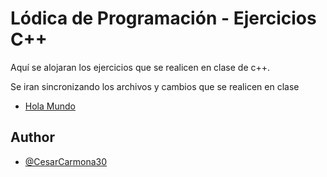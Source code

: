 ﻿# Lódica de Programación - Ejercicios C++

Aquí se alojaran los ejercicios que se realicen en clase de c++.

Se iran sincronizando los archivos y cambios que se realicen en clase

* [Hola Mundo](https://github.com/CesarCarmona30/EjerciciosCpp/blob/main/helloWorld.cpp)

## Author

- [@CesarCarmona30](https://www.github.com/CesarCarmona30)